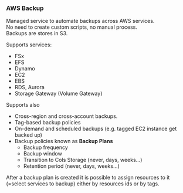 ### AWS Backup
Managed service to automate backups across AWS services.\
No need to create custom scripts, no manual process.\
Backups are stores in S3.

Supports services:
* FSx
* EFS
* Dynamo
* EC2
* EBS
* RDS, Aurora
* Storage Gateway (Volume Gateway)

Supports also 
* Cross-region and cross-account backups.
* Tag-based backup policies
* On-demand and scheduled backups (e.g. tagged EC2 instance get backed up)
* Backup policies known as **Backup Plans** 
  * Backup frequency 
  * Backup window
  * Transition to Cols Storage (never, days, weeks...)
  * Retention period (never, days, weeks...)

After a backup plan is created it is possible to assign resources to it (=select services to backup) either by resources ids or by tags.
